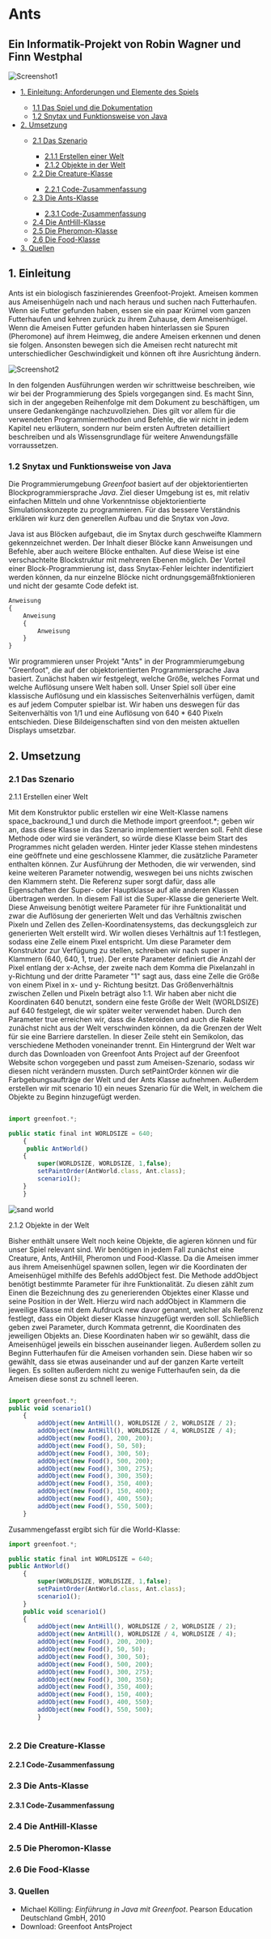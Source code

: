 <h1>
Ants
</h1>

<h2>
Ein Informatik-Projekt von Robin Wagner und Finn Westphal
</h2>

<p><img src="images/Screenshot (1).png" alt="Screenshot1"></p>

<ul>
    <li><a href= "#Einleitung"> 1. Einleitung: Anforderungen und Elemente des Spiels</a></li>
        <ul>
        <li><a href= "#Das Spiel und die Dokumentation"> 1.1 Das Spiel und die Dokumentation</a></li>
        <li><a href= "#Snytax und Funktionsweise von Java"> 1.2 Snytax und Funktionsweise von Java</a></li>
        </ul>
    <li><a href= "#Umsetzung"> 2. Umsetzung</a></li>
        <ul>
        <li><a href= "#Das Szenario"> 2.1 Das Szenario</a></li>
           <ul>
           <li><a href= "#Erstellen einer Welt"> 2.1.1 Erstellen einer Welt</a></li>
           <li><a href= "#Objekte in der Welt"> 2.1.2 Objekte in der Welt</a></li>
           </ul>
        <li><a href= "#Die Creature-Klasse"> 2.2 Die Creature-Klasse</a></li>
           <ul>
           <li><a href= "#Code-Zusammenfassung Die Creature-Klasse"> 2.2.1 Code-Zusammenfassung</a></li>
           </ul>
        <li><a href= "#Die Ants-Klasse"> 2.3 Die Ants-Klasse</a></li>
           <ul>
           <li><a href= "#Code-Zusammenfassung Die Ants-Klasse"> 2.3.1 Code-Zusammenfassung</a></li>
           </ul>
    <li><a href= "#Die AntHill-Klasse"> 2.4 Die AntHill-Klasse</a></li>
    <li><a href= "#Die Pheromon-Klasse"> 2.5 Die Pheromon-Klasse</a></li>
    <li><a href= "#Die Food-Klasse"> 2.6 Die Food-Klasse</a></li>
    </ul>
<li><a href= "#Quellen"> 3. Quellen</a></li>
</ul>

<h2>
<a id="Einleitung">1. Einleitung</a>
</h2>

Ants ist ein biologisch faszinierendes Greenfoot-Projekt. Ameisen kommen aus Ameisenhügeln nach und nach heraus und suchen nach Futterhaufen. Wenn sie Futter gefunden haben, essen sie ein paar Krümel vom ganzen Futterhaufen und kehren zurück zu ihrem Zuhause, dem Ameisenhügel. Wenn die Ameisen Futter gefunden haben hinterlassen sie Spuren (Pheromone) auf ihrem Heimweg, die andere Ameisen erkennen und denen sie folgen. Ansonsten bewegen sich die Ameisen recht naturecht mit unterschiedlicher Geschwindigkeit und können oft ihre Ausrichtung ändern. 

<p><img src="images/Screenshot (2).png" alt="Screenshot2"></p>


<p>		
In den folgenden Ausführungen werden wir schrittweise beschreiben, wie wir bei der Programmierung des Spiels vorgegangen sind. Es macht Sinn, sich in der angegeben Reihenfolge mit dem Dokument zu beschäftigen, um unsere Gedankengänge nachzuvollziehen. Dies gilt vor allem für die verwendeten Programmiermethoden und Befehle, die wir nicht in jedem Kapitel neu erläutern, sondern nur beim ersten Auftreten detailliert beschreiben und als Wissensgrundlage für weitere Anwendungsfälle vorraussetzen.
</p>

<h3>
<a id="Snytax und Funktionsweise von Java"> 1.2 Snytax und Funktionsweise von Java</a>
</h3>

<p>
Die Programmierumgebung <i>Greenfoot</i> basiert auf der objektorientierten Blockprogrammiersprache <i>Java</i>. Ziel dieser Umgebung ist es, mit relativ einfachen Mitteln und ohne Vorkenntnisse objektorientierte Simulationskonzepte zu programmieren. Für das bessere Verständnis erklären wir kurz den generellen Aufbau und die Snytax von <i>Java</i>.		
</p>		
 		
<p>		
Java ist aus Blöcken aufgebaut, die im Snytax durch geschweifte Klammern gekennzeichnet werden. Der Inhalt dieser Blöcke kann Anweisungen und Befehle, aber auch weitere Blöcke enthalten. Auf diese Weise ist eine verschachtelte Blockstruktur mit mehreren Ebenen möglich. Der Vorteil einer Block-Programmierung ist, dass Snytax-Fehler leichter indentifiziert werden können, da nur einzelne Blöcke nicht ordnungsgemäßfnktionieren und nicht der gesamte Code defekt ist.		
</p>		
 		
```javascript
Anweisung
{
    Anweisung
    {
    	Anweisung
    }
}
```

Wir programmieren unser Projekt "Ants" in der Programmierumgebung "Greenfoot", die auf der objektorientierten Programmiersprache Java basiert. Zunächst haben wir festgelegt, welche Größe, welches Format und welche Auflösung unsere Welt haben soll. Unser Spiel soll über eine klassische Auflösung und ein klassisches Seitenverhälnis verfügen, damit es auf jedem Computer spielbar ist. Wir haben uns deswegen für das Seitenverhältis von 1/1 und eine Auflösung von 640 * 640 Pixeln entschieden. Diese Bildeigenschaften sind von den meisten aktuellen Displays umsetzbar.

<h2>
<a id="Umsetzung"> 2. Umsetzung</a>
</h2>

<h3>
<a id= "Das Szenario"> 2.1 Das Szenario</a>
</h3>


2.1.1 Erstellen einer Welt

Mit dem Konstruktor public erstellen wir eine Welt-Klasse namens space_backround_1 und durch die Methode import greenfoot.*; geben wir an, dass diese Klasse in das Szenario implementiert werden soll. Fehlt diese Methode oder wird sie verändert, so würde diese Klasse beim Start des Programmes nicht geladen werden. Hinter jeder Klasse stehen mindestens eine geöffnete und eine geschlossene Klammer, die zusätzliche Parameter enthalten können. Zur Ausführung der Methoden, die wir verwenden, sind keine weiteren Parameter notwendig, weswegen bei uns nichts zwischen den Klammern steht. Die Referenz super sorgt dafür, dass alle Eigenschaften der Super- oder Hauptklasse auf alle anderen Klassen übertragen werden. In diesem Fall ist die Super-Klasse die generierte Welt. Diese Anweisung benötigt weitere Parameter für ihre Funktionalität und zwar die Auflösung der generierten Welt und das Verhältnis zwischen Pixeln und Zellen des Zellen-Koordinatensystems, das deckungsgleich zur generierten Welt erstellt wird. Wir wollen dieses Verhältnis auf 1:1 festlegen, sodass eine Zelle einem Pixel entspricht. Um diese Parameter dem Konstruktor zur Verfügung zu stellen, schreiben wir nach super in Klammern (640, 640, 1, true). Der erste Parameter definiert die Anzahl der Pixel entlang der x-Achse, der zweite nach dem Komma die Pixelanzahl in y-Richtung und der dritte Parameter "1" sagt aus, dass eine Zelle die Größe von einem Pixel in x- und y- Richtung besitzt. Das Größenverhältnis zwischen Zellen und Pixeln beträgt also 1:1. Wir haben aber nicht die Koordinaten 640 benutzt, sondern eine feste Größe der Welt (WORLDSIZE) auf 640 festgelegt, die wir später weiter verwendet haben. Durch den Parameter true erreichen wir, dass die Asteroiden und auch die Rakete zunächst nicht aus der Welt verschwinden können, da die Grenzen der Welt für sie eine Barriere darstellen. 
In dieser Zeile steht ein Semikolon, das verschiedene Methoden voneinander trennt. 
Ein Hintergrund der Welt war durch das Downloaden von Greenfoot Ants Project auf der Greenfoot Website schon vorgegeben und passt zum Ameisen-Szenario, sodass wir diesen nicht verändern mussten. Durch setPaintOrder können wir die Farbgebungsaufträge der Welt und der Ants Klasse aufnehmen. Außerdem erstellen wir mit scenario 1() ein neues Szenario für die Welt, in welchem die Objekte zu Beginn hinzugefügt werden.

```javascript

import greenfoot.*;

public static final int WORLDSIZE = 640;
    {
     public AntWorld()
    {
        super(WORLDSIZE, WORLDSIZE, 1,false);
        setPaintOrder(AntWorld.class, Ant.class);
        scenario1();
    }
    }
```

<p><img src="images/sand.jpg" alt="sand world"></p>

2.1.2 Objekte in der Welt

Bisher enthält unsere Welt noch keine Objekte, die agieren können und für unser Spiel relevant sind. Wir benötigen in jedem Fall zunächst eine Creature, Ants, AntHill, Pheromon und Food-Klasse. Da die Ameisen immer aus ihrem Ameisenhügel spawnen sollen, legen wir die Koordinaten der Ameisenhügel mithilfe des Befehls addObject fest. Die Methode addObject benötigt bestimmte Parameter für ihre Funktionalität. Zu diesen zählt zum Einen die Bezeichnung des zu generierenden Objektes einer Klasse und seine Position in der Welt. Hierzu wird nach addObject in Klammern die jeweilige Klasse mit dem Aufdruck new davor genannt, welcher als Referenz festlegt, dass ein Objekt dieser Klasse hinzugefügt werden soll. Schließlich geben zwei Parameter, durch Kommata getrennt, die Koordinaten des jeweiligen Objekts an. Diese Koordinaten haben wir so gewählt, dass die Ameisenhügel jeweils ein bisschen auseinander liegen. Außerdem sollen zu Beginn Futterhaufen für die Ameisen vorhanden sein. Diese haben wir so gewählt, dass sie etwas auseinander und auf der ganzen Karte verteilt liegen. Es sollten außerdem nicht zu wenige Futterhaufen sein, da die Ameisen diese sonst zu schnell leeren.

```javascript

import greenfoot.*;
public void scenario1()
    {
        addObject(new AntHill(), WORLDSIZE / 2, WORLDSIZE / 2);
        addObject(new AntHill(), WORLDSIZE / 4, WORLDSIZE / 4);
        addObject(new Food(), 200, 200);
        addObject(new Food(), 50, 50);
        addObject(new Food(), 300, 50);
        addObject(new Food(), 500, 200);
        addObject(new Food(), 300, 275);
        addObject(new Food(), 300, 350);
        addObject(new Food(), 350, 400);
        addObject(new Food(), 150, 400);
        addObject(new Food(), 400, 550);
        addObject(new Food(), 550, 500);
    }
```

<p>
Zusammengefasst ergibt sich für die World-Klasse:
</p>


```javascript
import greenfoot.*;

public static final int WORLDSIZE = 640;
public AntWorld()
    {
        super(WORLDSIZE, WORLDSIZE, 1,false);
        setPaintOrder(AntWorld.class, Ant.class);
        scenario1();
    }
    public void scenario1()
    {
        addObject(new AntHill(), WORLDSIZE / 2, WORLDSIZE / 2);
        addObject(new AntHill(), WORLDSIZE / 4, WORLDSIZE / 4);
        addObject(new Food(), 200, 200);
        addObject(new Food(), 50, 50);
        addObject(new Food(), 300, 50);
        addObject(new Food(), 500, 200);
        addObject(new Food(), 300, 275);
        addObject(new Food(), 300, 350);
        addObject(new Food(), 350, 400);
        addObject(new Food(), 150, 400);
        addObject(new Food(), 400, 550);
        addObject(new Food(), 550, 500);
        }
       
```
 
 <h3>
<a id= "Die Creature-Klasse"> 2.2 Die Creature-Klasse</a>
</h3>

<h4>
<a id="Code-Zusammenfassung Die Creature-Klasse"> 2.2.1 Code-Zusammenfassung</a>
</h4>

<h3>
<a id= "Die Ants-Klasse"> 2.3 Die Ants-Klasse</a>
</h3>

<h4>
<a id="Code-Zusammenfassung Die Ants-Klasse"> 2.3.1 Code-Zusammenfassung</a>
</h4>

<h3>
<a id= "Die AntHill-Klasse"> 2.4 Die AntHill-Klasse</a>
</h3>

<h3>
<a id= "Die Pheromon-Klasse"> 2.5 Die Pheromon-Klasse</a>
</h3>

<h3>
<a id= "Die Food-Klasse"> 2.6 Die Food-Klasse</a>
</h3>

<h3>
<a id= "Quellen"> 3. Quellen</a>
</h3>

- Michael Kölling: *Einführung in Java mit Greenfoot*. Pearson Education Deutschland GmbH, 2010
- Download: Greenfoot AntsProject
